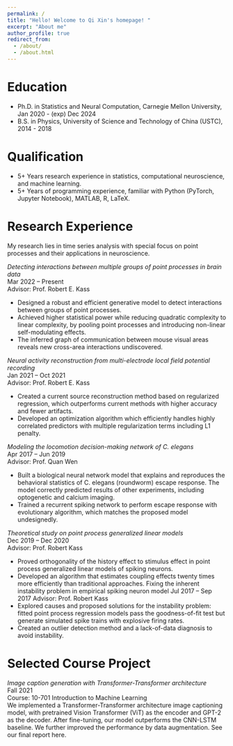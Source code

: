 ```yaml
---
permalink: /
title: "Hello! Welcome to Qi Xin's homepage! "
excerpt: "About me"
author_profile: true
redirect_from: 
  - /about/
  - /about.html
---
```




Education
======
* Ph.D. in Statistics and Neural Computation, Carnegie Mellon University, 
Jan 2020 - (exp) Dec 2024
* B.S. in Physics, University of Science and Technology of China (USTC), 2014 - 2018

Qualification
======
* 5+ Years research experience in statistics, computational neuroscience, and machine learning.
* 5+ Years of programming experience, familiar with Python (PyTorch, Jupyter Notebook), MATLAB, R, LaTeX.

Research Experience
======
My research lies in time series analysis with special focus on point processes and their applications in neuroscience. 

*Detecting interactions between multiple groups of point processes in brain data*  
Mar 2022 – Present  
Advisor: Prof. Robert E. Kass  
* Designed a robust and efficient generative model to detect interactions between groups of point processes.
* Achieved higher statistical power while reducing quadratic complexity to linear complexity, by pooling point processes and introducing non-linear self-modulating effects.
* The inferred graph of communication between mouse visual areas reveals new cross-area interactions undiscovered.

*Neural activity reconstruction from multi-electrode local field potential recording*  
Jan 2021 – Oct 2021  
Advisor: Prof. Robert E. Kass  
* Created a current source reconstruction method based on regularized regression, which outperforms current methods with higher accuracy and fewer artifacts.
* Developed an optimization algorithm which efficiently handles highly correlated predictors with multiple regularization terms including L1 penalty.

*Modeling the locomotion decision-making network of C. elegans*  
Apr 2017 – Jun 2019  
Advisor: Prof. Quan Wen  
* Built a biological neural network model that explains and reproduces the behavioral statistics of C. elegans (roundworm) escape response. The model correctly predicted results of other experiments, including optogenetic and calcium imaging.
* Trained a recurrent spiking network to perform escape response with evolutionary algorithm, which matches the proposed model undesignedly.

*Theoretical study on point process generalized linear models*  
Dec 2019 – Dec 2020  
Advisor: Prof. Robert Kass  
* Proved orthogonality of the history effect to stimulus effect in point process generalized linear models of spiking neurons.
* Developed an algorithm that estimates coupling effects twenty times more efficiently than traditional approaches.
Fixing the inherent instability problem in empirical spiking neuron model   Jul 2017 – Sep 2017
Advisor: Prof. Robert Kass
* Explored causes and proposed solutions for the instability problem: fitted point process regression models pass the goodness-of-fit test but generate simulated spike trains with explosive firing rates.
* Created an outlier detection method and a lack-of-data diagnosis to avoid instability.


Selected Course Project
======
*Image caption generation with Transformer-Transformer architecture*  
Fall 2021  
Course: 10-701 Introduction to Machine Learning  
We implemented a Transformer-Transformer architecture image captioning model, with pretrained Vision Transformer (ViT) as the encoder and GPT-2 as the decoder. After fine-tuning, our model outperforms the CNN-LSTM baseline. We further improved the performance by data augmentation. See our final report here.